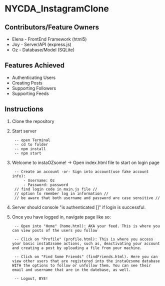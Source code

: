 # NYCDA_InstagramClone

## Contributors/Feature Owners
- Elena - FrontEnd Framework (html5)
- Joy - Server/API (express.js)
- Oz - Database/Model (SQLite)

## Features Achieved
- Authenticating Users
- Creating Posts
- Supporting Followers
- Supporting Feeds       


## Instructions

1. Clone the repository

2. Start server

		-- open Terminal
		-- cd to folder
		-- npm install
		-- npm start

3. Welcome to instaOZsome! -> Open index.html file to start on login page

		-- Create an account -or- Sign into account(use fake account info):
			- Username: Oz
			- Password: password
		// find login code in main.js file //
		// option to rmember log in information	//
		// be aware that both username and password are case sensitive //

4. Server should console "is authenticated []" if login is successful.

5. Once you have logged in, navigate page like so:

		-- Open into "Home" (home.html): AKA your feed. This is where you can view posts of the users you follow

		-- Click on "Profile" (profile.html): This is where you access your basic instaOzsome actions, such as, deactivating your account and creating a post by uploading a file from your machine.

		-- Click on "Find Some Friends" (findFriends.html). Here you can view other users that are registered into the instaOzsome database WITH the options to follow or unfollow them. You can see their email and username that are in the datebase, as well.

		-- Logout, BYE!
